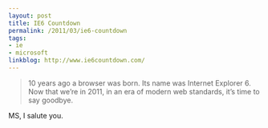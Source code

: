 ```yaml
---
layout: post
title: IE6 Countdown
permalink: /2011/03/ie6-countdown
tags:
- ie
- microsoft
linkblog: http://www.ie6countdown.com/
---
```


> 10 years ago a browser was born. Its name was Internet Explorer 6. Now that we’re in 2011, in an era of modern web standards, it’s time to say goodbye.

MS, I salute you.

